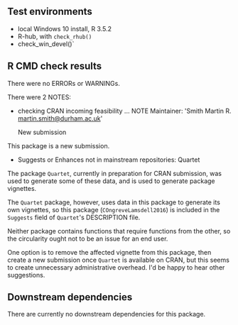 ## Test environments
* local Windows 10 install, R 3.5.2
* R-hub, with `check_rhub()`
* check_win_devel()`

## R CMD check results
There were no ERRORs or WARNINGs.

There were 2 NOTES:


* checking CRAN incoming feasibility ... NOTE
  Maintainer: 'Smith Martin R. <martin.smith@durham.ac.uk>'
  
  New submission
  
This package is a new submission.



* Suggests or Enhances not in mainstream repositories:
  Quartet

The package `Quartet`, currently in preparation for CRAN submission, was used to 
generate some of these data, and is used to generate package vignettes.  

The `Quartet` package, however, uses data in this package to generate its own
vignettes, so this package (`COngreveLamsdell2016`) is included in the
`Suggests` field of `Quartet`'s DESCRIPTION file.

Neither package contains functions that require functions from the other, so 
the circularity ought not to be an issue for an end user.

One option is to remove the affected vignette from this package, then create a
new submission once `Quartet` is available on CRAN, but this seems to create 
unnecessary administrative overhead.  I'd be happy to hear other suggestions.

## Downstream dependencies
There are currently no downstream dependencies for this package.
